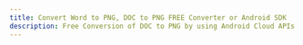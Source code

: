 ---title: Convert Word to PNG, DOC to PNG FREE Converter or Android SDKdescription: Free Conversion of DOC to PNG by using Android Cloud APIs & SDKs. Also Create, Edit & Render Microsoft Word & OpenOffice documents in the Cloud.---